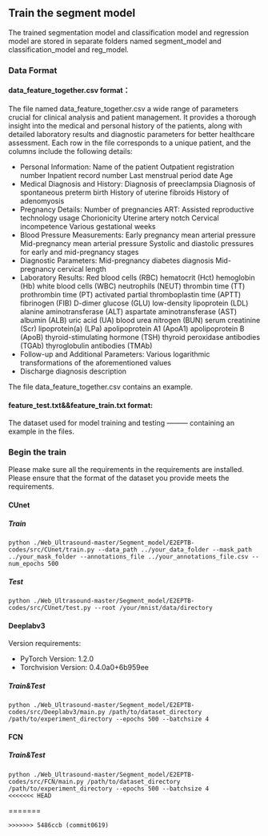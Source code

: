 ## Train the segment model

The trained segmentation model and classification model and regression model are stored in separate folders named segment_model and classification_model and reg_model.

### Data Format

#### data_feature_together.csv format：

The file named data_feature_together.csv a wide range of parameters crucial for clinical analysis and patient management. It provides a thorough insight into the medical and personal history of the patients, along with detailed laboratory results and diagnostic parameters for better healthcare assessment. Each row in the file corresponds to a unique patient, and the columns include the following details:

* Personal Information:
    Name of the patient
    Outpatient registration number
    Inpatient record number
    Last menstrual period date
    Age
* Medical Diagnosis and History:
    Diagnosis of preeclampsia
    Diagnosis of spontaneous preterm birth
    History of uterine fibroids
    History of adenomyosis
* Pregnancy Details:
    Number of pregnancies
    ART: Assisted reproductive technology usage
    Chorionicity
    Uterine artery notch
    Cervical incompetence
    Various gestational weeks 
* Blood Pressure Measurements:
    Early pregnancy mean arterial pressure
    Mid-pregnancy mean arterial pressure
    Systolic and diastolic pressures for early and mid-pregnancy stages
* Diagnostic Parameters:
    Mid-pregnancy diabetes diagnosis
    Mid-pregnancy cervical length
* Laboratory Results:
    Red blood cells (RBC)
    hematocrit (Hct)
    hemoglobin (Hb)
    white blood cells (WBC)
    neutrophils (NEUT)
    thrombin time (TT)
    prothrombin time (PT)
    activated partial thromboplastin time (APTT)
    fibrinogen (FIB)
    D-dimer
    glucose (GLU)
    low-density lipoprotein (LDL)
    alanine aminotransferase (ALT)
    aspartate aminotransferase (AST)
    albumin (ALB)
    uric acid (UA)
    blood urea nitrogen (BUN)
    serum creatinine (Scr)
    lipoprotein(a) (LPa)
    apolipoprotein A1 (ApoA1)
    apolipoprotein B (ApoB)
    thyroid-stimulating hormone (TSH)
    thyroid peroxidase antibodies (TGAb)
    thyroglobulin antibodies (TMAb)
* Follow-up and Additional Parameters:
    Various logarithmic transformations of the aforementioned values
* Discharge diagnosis description

The file  data_feature_together.csv contains an example.

#### feature_test.txt&&feature_train.txt format:

The dataset used for model training and testing ——— containing an example in the files.

### Begin the train

Please make sure all the requirements in the requirements  are installed.
Please ensure that the format of the dataset you provide meets the requirements.

#### CUnet


##### Train

```
python ./Web_Ultrasound-master/Segment_model/E2EPTB-codes/src/CUnet/train.py --data_path ../your_data_folder --mask_path ../your_mask_folder --annotations_file ../your_annotations_file.csv --num_epochs 500
```

##### Test

```
python ./Web_Ultrasound-master/Segment_model/E2EPTB-codes/src/CUnet/test.py --root /your/mnist/data/directory
```

#### Deeplabv3

Version requirements:
* PyTorch Version:  1.2.0
* Torchvision Version:  0.4.0a0+6b959ee

##### Train&Test

```
python ./Web_Ultrasound-master/Segment_model/E2EPTB-codes/src/Deeplabv3/main.py /path/to/dataset_directory /path/to/experiment_directory --epochs 500 --batchsize 4
```

#### FCN

##### Train&Test

```
python ./Web_Ultrasound-master/Segment_model/E2EPTB-codes/src/FCN/main.py /path/to/dataset_directory /path/to/experiment_directory --epochs 500 --batchsize 4
<<<<<<< HEAD
```
=======
```
>>>>>>> 5486ccb (commit0619)
